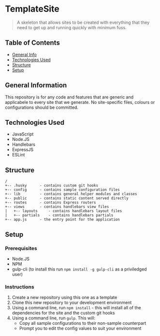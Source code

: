 # TemplateSite
> A skeleton that allows sites to be created with everything that they need to get up and running quickly with minimum fuss.

## Table of Contents
- [General Info](#general-information)
- [Technologies Used](#technologies-used)
- [Structure](#structure)
- [Setup](#setup)

## General Information
This repository is for any code and features that are generic and applicabele to every site that we generate.
No site-specific files, colours or configurations should be committed.

## Technologies Used
- JavaScript
- Node.JS
- Handlebars
- ExpressJS
- ESLint

## Structure
```
/
+-- .husky		- contains custom git hooks
+-- config		- contains sample configuration files
+-- lib			- contains general helper modules and classes
+-- public		- contains static content served directly
+-- routes		- contains Express routers
+-- views		- contains handlebars view files
|   +-- layouts		- contains handlebars layout files
|   +-- partials	- contains handlebars partials
+-- app.js		- the entry point for the application
```

## Setup
### Prerequisites
- Node.JS
- NPM
- gulp-cli (to install this run `npm install -g gulp-cli` as a priviledged user)

### Instructions
1. Create a new repository using this one as a template
2. Clone this new repository to your development environment
3. Using a command line, run `npm install` - this will install all of the dependencies for the site and the custom git hooks
4. Using a command line, run `gulp`. This will:
   - Copy all sample configurations to their non-sample counterpart
   - Prompt you to edit the config values to suit your environment
